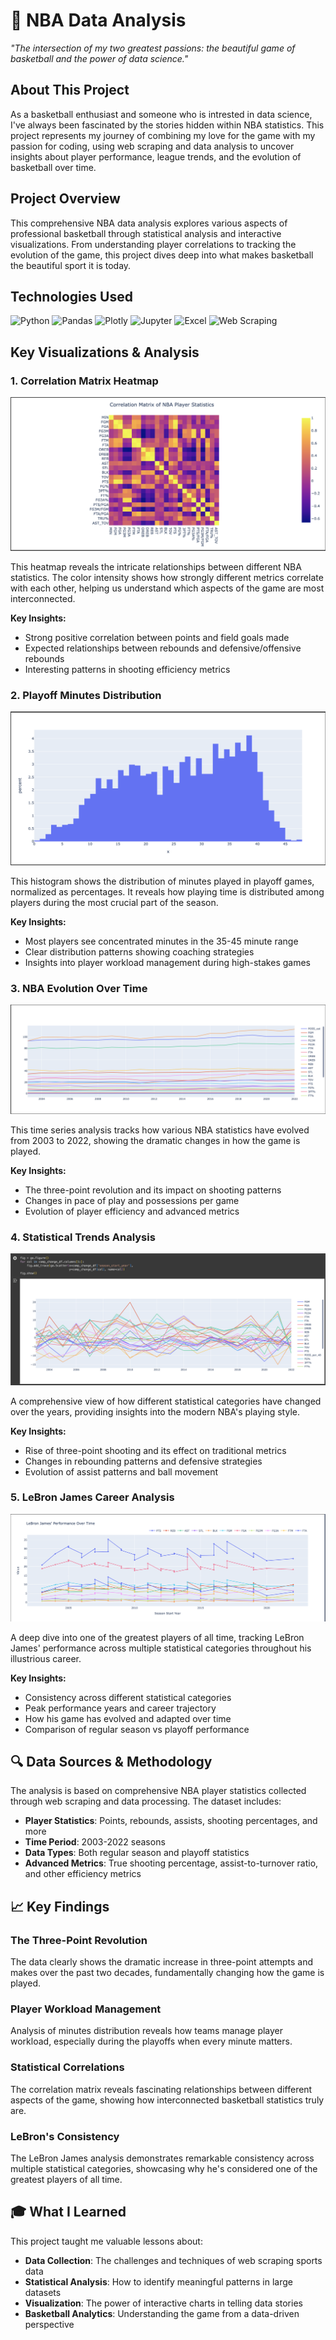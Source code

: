 # 🏀 NBA Data Analysis

*"The intersection of my two greatest passions: the beautiful game of basketball and the power of data science."*

## About This Project

As a basketball enthusiast and someone who is intrested in data science, I've always been fascinated by the stories hidden within NBA statistics. This project represents my journey of combining my love for the game with my passion for coding, using web scraping and data analysis to uncover insights about player performance, league trends, and the evolution of basketball over time.

## Project Overview

This comprehensive NBA data analysis explores various aspects of professional basketball through statistical analysis and interactive visualizations. From understanding player correlations to tracking the evolution of the game, this project dives deep into what makes basketball the beautiful sport it is today.

## Technologies Used

![Python](https://img.shields.io/badge/Python-3.11-blue?style=for-the-badge&logo=python&logoColor=white)
![Pandas](https://img.shields.io/badge/Pandas-2.0+-green?style=for-the-badge&logo=pandas&logoColor=white)
![Plotly](https://img.shields.io/badge/Plotly-5.0+-purple?style=for-the-badge&logo=plotly&logoColor=white)
![Jupyter](https://img.shields.io/badge/Jupyter-Notebook-orange?style=for-the-badge&logo=jupyter&logoColor=white)
![Excel](https://img.shields.io/badge/Excel-Data%20Storage-green?style=for-the-badge&logo=microsoft-excel&logoColor=white)
![Web Scraping](https://img.shields.io/badge/Web%20Scraping-Data%20Collection-red?style=for-the-badge&logo=web-scraping&logoColor=white)

## Key Visualizations & Analysis

### 1. Correlation Matrix Heatmap
![Correlation Matrix](./public/Correlation.png)

This heatmap reveals the intricate relationships between different NBA statistics. The color intensity shows how strongly different metrics correlate with each other, helping us understand which aspects of the game are most interconnected.

**Key Insights:**
- Strong positive correlation between points and field goals made
- Expected relationships between rebounds and defensive/offensive rebounds
- Interesting patterns in shooting efficiency metrics

### 2. Playoff Minutes Distribution
![Playoff Minutes](./public/PlayoffMin.png)

This histogram shows the distribution of minutes played in playoff games, normalized as percentages. It reveals how playing time is distributed among players during the most crucial part of the season.

**Key Insights:**
- Most players see concentrated minutes in the 35-45 minute range
- Clear distribution patterns showing coaching strategies
- Insights into player workload management during high-stakes games

### 3. NBA Evolution Over Time
![NBA Evolution](./public/NBAEvolution.png)

This time series analysis tracks how various NBA statistics have evolved from 2003 to 2022, showing the dramatic changes in how the game is played.

**Key Insights:**
- The three-point revolution and its impact on shooting patterns
- Changes in pace of play and possessions per game
- Evolution of player efficiency and advanced metrics

### 4. Statistical Trends Analysis
![Statistical Trends](./public/StatisticalTrends.png)

A comprehensive view of how different statistical categories have changed over the years, providing insights into the modern NBA's playing style.

**Key Insights:**
- Rise of three-point shooting and its effect on traditional metrics
- Changes in rebounding patterns and defensive strategies
- Evolution of assist patterns and ball movement

### 5. LeBron James Career Analysis
![LeBron Analysis](./public/lebron.png)

A deep dive into one of the greatest players of all time, tracking LeBron James' performance across multiple statistical categories throughout his illustrious career.

**Key Insights:**
- Consistency across different statistical categories
- Peak performance years and career trajectory
- How his game has evolved and adapted over time
- Comparison of regular season vs playoff performance

## 🔍 Data Sources & Methodology

The analysis is based on comprehensive NBA player statistics collected through web scraping and data processing. The dataset includes:

- **Player Statistics**: Points, rebounds, assists, shooting percentages, and more
- **Time Period**: 2003-2022 seasons
- **Data Types**: Both regular season and playoff statistics
- **Advanced Metrics**: True shooting percentage, assist-to-turnover ratio, and other efficiency metrics

## 📈 Key Findings

### The Three-Point Revolution
The data clearly shows the dramatic increase in three-point attempts and makes over the past two decades, fundamentally changing how the game is played.

### Player Workload Management
Analysis of minutes distribution reveals how teams manage player workload, especially during the playoffs when every minute matters.

### Statistical Correlations
The correlation matrix reveals fascinating relationships between different aspects of the game, showing how interconnected basketball statistics truly are.

### LeBron's Consistency
The LeBron James analysis demonstrates remarkable consistency across multiple statistical categories, showcasing why he's considered one of the greatest players of all time.

## 🎓 What I Learned

This project taught me valuable lessons about:
- **Data Collection**: The challenges and techniques of web scraping sports data
- **Statistical Analysis**: How to identify meaningful patterns in large datasets
- **Visualization**: The power of interactive charts in telling data stories
- **Basketball Analytics**: Understanding the game from a data-driven perspective
